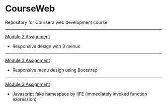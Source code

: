 # CourseWeb
Repository for Coursera web development course

***

[Module 2 Assignment](https://koalahuang.github.io/CourseWeb/mod2_solution/)

* Responsive design with 3 menus


***

[Module 3 Assignment](https://koalahuang.github.io/CourseWeb/mod3/)

* Responsive menu design using Bootstrap

***

[Module 3 Assignment](https://koalahuang.github.io/CourseWeb/mod4/)

* Javascript fake namespace by IIFE (immediately invoked function expression)